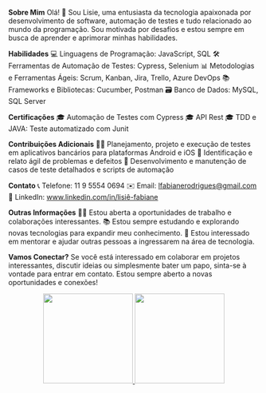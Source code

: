 **Sobre Mim**
Olá! 👋 Sou Lisie, uma entusiasta da tecnologia apaixonada por desenvolvimento de software, automação de testes e tudo relacionado ao mundo da programação. Sou motivada por desafios e estou sempre em busca de aprender e aprimorar minhas habilidades.

**Habilidades**
💻 Linguagens de Programação: JavaScript, SQL
🛠️ Ferramentas de Automação de Testes: Cypress, Selenium
📊 Metodologias e Ferramentas Ágeis: Scrum, Kanban, Jira, Trello, Azure DevOps
📚 Frameworks e Bibliotecas: Cucumber, Postman
🗃️ Banco de Dados: MySQL, SQL Server

**Certificações**
🎓 Automação de Testes com Cypress
🎓 API Rest
🎓 TDD e JAVA: Teste automatizado com Junit

**Contribuições Adicionais**
👩‍💻 Planejamento, projeto e execução de testes em aplicativos bancários para plataformas Android e iOS
📝 Identificação e relato ágil de problemas e defeitos
🔧 Desenvolvimento e manutenção de casos de teste detalhados e scripts de automação

**Contato**
📞 Telefone: 11 9 5554 0694
✉️ Email: lfabianerodrigues@gmail.com
💼 LinkedIn: www.linkedin.com/in/lisiê-fabiane

**Outras Informações**
👨‍💻 Estou aberta a oportunidades de trabalho e colaborações interessantes.
📚 Estou sempre estudando e explorando novas tecnologias para expandir meu conhecimento.
🌱 Estou interessado em mentorar e ajudar outras pessoas a ingressarem na área de tecnologia.

**Vamos Conectar?**
Se você está interessado em colaborar em projetos interessantes, discutir ideias ou simplesmente bater um papo, sinta-se à vontade para entrar em contato. Estou sempre aberto a novas oportunidades e conexões!

<div align="center">
  <a href="https://github.com/LRodriguesF">
  <img height="180em" src="https://github-readme-stats.vercel.app/api?username=LRodriguesF&show_icons=true&theme=dracula&include_all_commits=true&count_private=true"/>
  <img height="180em" src="https://github-readme-stats.vercel.app/api/top-langs/?username=LRodriguesF&layout=compact&langs_count=7&theme=dracula"/>
</div>
  

<!---
LRodriguesF/LRodriguesF is a ✨ special ✨ repository because its `README.md` (this file) appears on your GitHub profile.
You can click the Preview link to take a look at your changes.
--->
